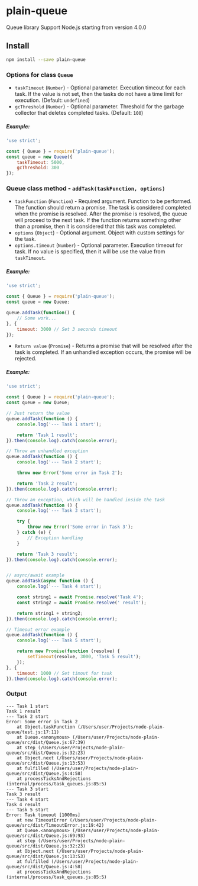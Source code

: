 # plain-queue
Queue library
Support Node.js starting from version 4.0.0

## Install
```bash
npm install --save plain-queue
```

### Options for class ```Queue```
- ```taskTimeout``` (```Number```) - Optional parameter. Execution timeout for each task. 
If the value is not set, then the tasks do not have a time limit for execution. (Default: ```undefined```)
- ```gcThreshold``` (```Number```) - Optional parameter.
Threshold for the garbage collector that deletes completed tasks. (Default: ```100```)
##### Example:
```javascript
'use strict';

const { Queue } = require('plain-queue');
const queue = new Queue({
    taskTimeout: 5000,
    gcThreshold: 300
});
```

### Queue class method - ```addTask(taskFunction, options)```
- ```taskFunction``` (```Function```) - Required argument. Function to be performed. 
The function should return a promise. The task is considered completed when the promise is resolved. 
After the promise is resolved, the queue will proceed to the next task. 
If the function returns something other than a promise, then it is considered that this task was completed.
- ```options``` (```Object```) - Optional argument. Object with custom settings for the task.
- ```options.timeout``` (```Number```) - Optional parameter. 
Execution timeout for task. If no value is specified, then it will be use the value from ```taskTimeout```.
##### Example:
```javascript
'use strict';

const { Queue } = require('plain-queue');
const queue = new Queue;

queue.addTask(function() {
    // Some work... 
}, {
    timeout: 3000 // Set 3 seconds timeout 
});
```
- ```Return value``` (```Promise```) - Returns a promise that will be resolved after the task is completed.
If an unhandled exception occurs, the promise will be rejected.

##### Example:
```javascript
'use strict';

const { Queue } = require('plain-queue');
const queue = new Queue;

// Just return the value
queue.addTask(function () {
    console.log('--- Task 1 start');

    return 'Task 1 result';
}).then(console.log).catch(console.error);

// Throw an unhandled exception
queue.addTask(function () {
    console.log('--- Task 2 start');

    throw new Error('Some error in Task 2');

    return 'Task 2 result';
}).then(console.log).catch(console.error);

// Throw an exception, which will be handled inside the task
queue.addTask(function () {
    console.log('--- Task 3 start');

    try {
        throw new Error('Some error in Task 3');
    } catch (e) {
        // Exception handling
    }

    return 'Task 3 result';
}).then(console.log).catch(console.error);


// async/await example
queue.addTask(async function () {
    console.log('--- Task 4 start');

    const string1 = await Promise.resolve('Task 4');
    const string2 = await Promise.resolve(' result');

    return string1 + string2;
}).then(console.log).catch(console.error);

// Timeout error example
queue.addTask(function () {
    console.log('--- Task 5 start');

    return new Promise(function (resolve) {
        setTimeout(resolve, 3000, 'Task 5 result');
    });
}, {
    timeout: 1000 // Set timout for task
}).then(console.log).catch(console.error);
```

### Output
```
--- Task 1 start
Task 1 result
--- Task 2 start
Error: Some error in Task 2
    at Object.taskFunction (/Users/user/Projects/node-plain-queue/test.js:17:11)
    at Queue.<anonymous> (/Users/user/Projects/node-plain-queue/src/dist/Queue.js:67:39)
    at step (/Users/user/Projects/node-plain-queue/src/dist/Queue.js:32:23)
    at Object.next (/Users/user/Projects/node-plain-queue/src/dist/Queue.js:13:53)
    at fulfilled (/Users/user/Projects/node-plain-queue/src/dist/Queue.js:4:58)
    at processTicksAndRejections (internal/process/task_queues.js:85:5)
--- Task 3 start
Task 3 result
--- Task 4 start
Task 4 result
--- Task 5 start
Error: Task timeout [1000ms]
    at new TimeoutError (/Users/user/Projects/node-plain-queue/src/dist/TimeoutError.js:19:42)
    at Queue.<anonymous> (/Users/user/Projects/node-plain-queue/src/dist/Queue.js:69:93)
    at step (/Users/user/Projects/node-plain-queue/src/dist/Queue.js:32:23)
    at Object.next (/Users/user/Projects/node-plain-queue/src/dist/Queue.js:13:53)
    at fulfilled (/Users/user/Projects/node-plain-queue/src/dist/Queue.js:4:58)
    at processTicksAndRejections (internal/process/task_queues.js:85:5)
```
